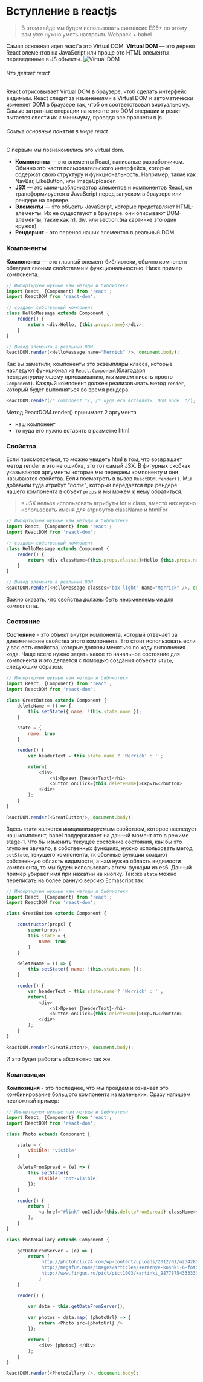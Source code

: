 # Вступление в reactjs
> В этом гайде мы будем использовать синтаксис ES6+
> по этому вам уже нужно уметь настроить Webpack + babel

Самая основная идея react'a это Virtual DOM.
**Virtual DOM** — это дерево React элементов на JavaScript или проще это HTML элементы переведенные в JS объекты.
![Virtual DOM](images/virtual_dom.png)
###### Что делает react
React отрисовывает Virtual DOM в браузере, чтоб сделать интерфейс видимым. React следит за изменениями в Virtual DOM и автоматически изменяет DOM в браузере так, чтоб он соответствовал виртуальному. Самые затратные операции на клиенте это DOM операции и реакт пытается свести их к минимуму, проводя все просчеты в js. 
###### Самые основные понятия в мире react 
С первым мы познакомились это virtual dom.

- **Компоненты** — это элементы React, написаные разработчиком. Обычно это части пользовательского интерфейса, которые содержат свою структуру и функциональность. Например, такие как NavBar, LikeButton, или ImageUploader.
- **JSX** — это мини-шаблонизатор элементов и компонентов React, он трансформируется в JavaScript перед запуском в браузере или рендере на сервере.
- **Элементы** — это объекты JavaScript, которые представляют HTML-элементы. Их не существуют в браузере. они описывают DOM-элементы, такие как h1, div, или section.(на картинке это один кружок)
- **Рендеринг** - это перенос наших элементов в реальный DOM.

### Компоненты
**Компоненты** — это главный элемент библиотеки, обычно компонент обладает своими свойствами и функциональностью. Ниже пример компонента.
```javascript
// Импортируем нужные нам методы и библиотеки
import React, {Component} from 'react';
import ReactDOM from 'react-dom';

// создаем собственный компонент
class HelloMessage extends Component {
	render() {
		return <div>Hello, {this.props.name}</div>;
	}
}

// Вывод элемента в реальный DOM
ReactDOM.render(<HelloMessage name="Merrick" />, document.body);

```
Как вы заметили, компоненты это экземпляры класса, которые наследуют функционал из `React.Component`(благодаря hеструктуризующему присваиванию, мы можем писать просто `Component`). Каждый компонент должен реализовывать метод `render`, который будет выполняться во время рендера.
```javascript
ReactDOM.render(/* component */, /* куда его вставлять, DOM node  */);
```
Метод ReactDOM.render() принимает 2 аргумента 

- наш компонент
- то куда его нужно вставить в разметке html

### Свойства
Если присмотреться, то можно увидеть html в том, что возвращает метод render и это не ошибка, это тот самый JSX. В фигурных скобках указываются аргументы которые мы передаем компоненту и они называются свойства. Если посмотреть в вызов `ReactDOM.render()`. Мы добавили туда атрибут *"name"*, который передается при рендере нашего компонента в объект `props` и мы можем к нему обратиться. 
> в JSX нельзя использовать атрибуты for и class, вместо них нужно использовать именя для атрибутов className и htmlFor

```javascript
// Импортируем нужные нам методы и библиотеки
import React, {Component} from 'react';
import ReactDOM from 'react-dom';

// создаем собственный компонент
class HelloMessage extends Component {
	render() {
		return <div className={this.props.classes}>Hello {this.props.name}</div>;
	}
}

// Вывод элемента в реальный DOM
ReactDOM.render(<HelloMessage classes="box light" name="Merrick" />, document.body);

```
Важно сказать, что свойства должны быть неизменяемыми для компонента.

### Состояние
**Состояние** - это объект внутри компонента, который отвечает за динамические свойства этого компонента. Его стоит использовать если у вас есть свойства, которые должны меняться по ходу выполнения кода. Чаще всего нужно задать какое то начальное состояние для компонента и это делается с помощью создания объекта `state`, следующим образом.

```javascript
// Импортируем нужные нам методы и библиотеки
import React, {Component} from 'react';
import ReactDOM from 'react-dom';

class GreatButton extends Component {
	deleteName = () => {
		this.setState({ name: !this.state.name });
	}

	state = {
		name: true
	}

	render() {
		var headerText = this.state.name ? 'Merrick' : '';

		return(
			<div>
				<h1>Привет {headerText}</h1>
				<button onClick={this.deleteName}>Скрыть</button>
			</div>
		);
	}
}

ReactDOM.render(<GreatButton/>, document.body);
```
Здесь `state` является инициализируемым свойством, которое наследует наш компонент, babel поддерживает на данный момент это в режиме stage-1. Что бы изменить текущее состояние состояния, как бы это глупо не звучало, в собственных функциях, нужно использовать метод `setState`, текущего компонента, тк обычные функции создают собственную область видимости, а нам нужна область видимости компонента, то мы будем использовать arrow-функции из es6. Данный пример убирает имя при нажатии на кнопку.
Так же `state` можно переписать на более ранную версию Ecmascript так:
```javascript
// Импортируем нужные нам методы и библиотеки
import React, {Component} from 'react';
import ReactDOM from 'react-dom';

class GreatButton extends Component {

	constructor(props) {
		super(props)
		this.state = {
			name: true
		}
	}

	deleteName = () => {
		this.setState({ name: !this.state.name });
	}

	render() {
		var headerText = this.state.name ? 'Merrick' : '';
		return(
			<div>
				<h1>Привет {headerText}</h1>
				<button onClick={this.deleteName}>Скрыть</button>
			</div>
		);
	}
}

ReactDOM.render(<GreatButton/>, document.body);
```
И это будет работать абсолютно так же.

### Композиция
**Композиция** - это последнее, что мы пройдем и означает это комбинирование большого компонента из маленьких.
Сразу напишем несложный пример: 
```javascript
// Импортируем нужные нам методы и библиотеки
import React, {Component} from 'react';
import ReactDOM from 'react-dom';

class Photo extends Component {

	state = {
		visible: 'visible'
	}

	deleteFromSpread = (e) => {
		this.setState({
			visible: 'not-visible'
		});
	}

	render() {
		return (
			<a href="#link" onClick={this.deleteFromSpread} className={this.state.visible}><img src={this.props.src} alt="Test" /></a>
		);
	}
}

class PhotoGallary extends Component {

	getDataFromServer = (e) => {
		return [
			'http://photoholic24.com/wp-content/uploads/2012/01/u234280.jpg',
			'http://megafun.name/images/articles/sereznye-koshki-6-foto_1.jpg',
			'http://www.fingus.ru/pict/pict1003/kartinki_987787543333333.jpg'
			]
	}

	render() {

		var data = this.getDataFromServer();
		
		var photos = data.map( (photoUrl) => {
			return <Photo src={photoUrl} />
		});	

		return (
			<div> {photos} </div>
		);
	}
}

ReactDOM.render(<PhotoGallary />, document.body);
```

